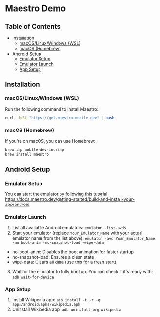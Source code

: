 # Maestro Demo


## Table of Contents
- [Installation](#installation)
  - [macOS/Linux/Windows (WSL)](#macoslinuxwindows-wsl)
  - [macOS (Homebrew)](#macos-homebrew)
- [Android Setup](#android-setup)
  - [Emulator Setup](#emulator-setup)
  - [Emulator Launch](#emulator-launch)
  - [App Setup](#app-setup)

## Installation
### macOS/Linux/Windows (WSL)
Run the following command to install Maestro:
```bash
curl -fsSL "https://get.maestro.mobile.dev" | bash
```

### macOS (Homebrew)
If you're on macOS, you can use Homebrew:
```bash
brew tap mobile-dev-inc/tap
brew install maestro
```


## Android Setup
### Emulator Setup
You can start the emulator by following this tutorial https://docs.maestro.dev/getting-started/build-and-install-your-app/android

### Emulator Launch
1. List all available Android emulators:
`emulator -list-avds`
2. Start your emulator (replace `Your_Emulator_Name` with your actual emulator name from the list above):
`emulator -avd Your_Emulator_Name -no-boot-anim -no-snapshot-load -wipe-data`
- no-boot-anim: Disables the boot animation for faster startup
- no-snapshot-load: Ensures a clean state
- wipe-data: Clears all data (use this for a fresh start)
3. Wait for the emulator to fully boot up. You can check if it's ready with:
`adb wait-for-device`

### App Setup
1. Install Wikipedia app:
`adb install -t -r -g apps/android/apks/wikipedia.apk`
2. Uninstall Wikipedia app:
`adb uninstall org.wikipedia`
